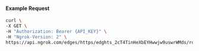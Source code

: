 <!-- Code generated for API Clients. DO NOT EDIT. -->

#### Example Request

```bash
curl \
-X GET \
-H "Authorization: Bearer {API_KEY}" \
-H "Ngrok-Version: 2" \
https://api.ngrok.com/edges/https/edghts_2cT4TinHeXbEYHwwjw9uswrWMds/routes/edghtsrt_2cT4ThcBXQDdlG6qPs1PD7XJF16/circuit_breaker
```
